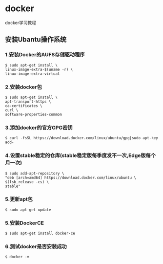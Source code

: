 # docker
docker学习教程

## 安装Ubantu操作系统
### 1.安装Docker的AUFS存储驱动程序
    $ sudo apt-get install \
    linux-image-extra-$(uname -r) \
    linux-image-extra-virtual
    
### 2.安装docker包
    $ sudo apt-get install \
    apt-transport-https \
    ca-certificates \
    curl \
    software-properties-common
    
### 3.添加docker的官方GPG密钥
    $ curl -fsSL https://download.docker.com/linux/ubuntu/gpg|sudo apt-key add-

### 4.设置stable稳定的仓库(stable稳定版每季度发不一次,Edge版每个月一次)
    $ sudo add-apt-repository \
    "deb [arch=amd64] https://download.docker.com/linux/ubuntu \
    $(lsb_release -cs) \
    stable"

### 5.更新apt包
    $ sudo apt-get update

### 5.安装DockerCE
    $ sudo apt-get install docker-ce

### 6.测试docker是否安装成功
    $ docker -v
